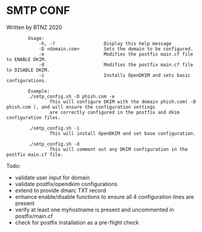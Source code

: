 # SMTP CONF
Written by BTNZ 2020

```text
        Usage:
            -h, -?                  Display this help message
            -D <domain.com>         Sets the domain to be configured.
            -e                      Modifies the postfix main.cf file to ENABLE DKIM.
            -d                      Modifies the postfix main.cf file to DISABLE DKIM.
            -i                      Installs OpenDKIM and sets basic configurations.

        Example:
        ./smtp_config.sh -D phish.com -e
                This will configure DKIM with the domain phish.com( -D phish.com ), and will ensure the configuration settings
                are correctly configured in the postfix and dkim configuration files.

        ./smtp_config.sh -i
                This will install OpenDKIM and set base configuration.

        ./smtp_config.sh -d
                This will comment out any DKIM configuration in the postfix main.cf file.
```

Todo:

* validate user input for domain
* validate postfix/opendkim configurations
* extend to provide dmarc TXT record
* enhance enable/disable functions to ensure all 4 configuration lines are present
* verify at least one myhostname is present and uncommented in postfix/main.cf
* check for postfix installation as a pre-flight check
